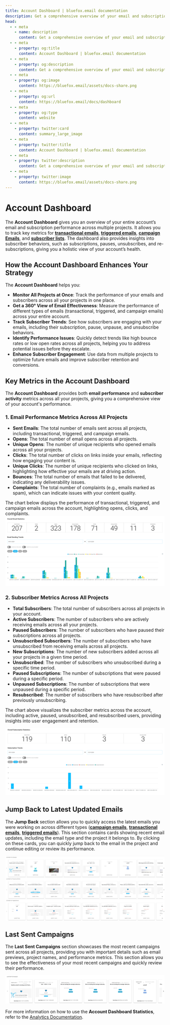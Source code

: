 ```yaml
---
title: Account Dashboard | bluefox.email documentation
description: Get a comprehensive overview of your email and subscription performance across all your projects with the bluefox.email account dashboard.
head:
  - - meta
    - name: description
      content: Get a comprehensive overview of your email and subscription performance across all your projects with the bluefox.email account dashboard.
  - - meta
    - property: og:title
      content: Account Dashboard | bluefox.email documentation
  - - meta
    - property: og:description
      content: Get a comprehensive overview of your email and subscription performance across all your projects with the bluefox.email account dashboard.
  - - meta
    - property: og:image
      content: https://bluefox.email/assets/docs-share.png
  - - meta
    - property: og:url
      content: https://bluefox.email/docs/dashboard
  - - meta
    - property: og:type
      content: website
  - - meta
    - property: twitter:card
      content: summary_large_image
  - - meta
    - property: twitter:title
      content: Account Dashboard | bluefox.email documentation
  - - meta
    - property: twitter:description
      content: Get a comprehensive overview of your email and subscription performance across all your projects with the bluefox.email account dashboard.
  - - meta
    - property: twitter:image
      content: https://bluefox.email/assets/docs-share.png
---
```


# Account Dashboard

The **Account Dashboard** gives you an overview of your entire account’s email and subscription performance across multiple projects. It allows you to track key metrics for [**transactional emails**](/docs/projects/transactional-emails#transactional-email-statistics), [**triggered emails**](/docs/projects/triggered-emails#triggered-email-statistics), [**campaign Emails**](/docs/projects/campaigns#campaign-email-statistics), and [**subscriber lists**](/docs/projects/subscriber-lists#subscriber-list-statistics). The dashboard also provides insights into subscriber behaviors, such as subscriptions, pauses, unsubscribes, and re-subscriptions, giving you a holistic view of your account’s health.

## How the Account Dashboard Enhances Your Strategy

The **Account Dashboard** helps you:

- **Monitor All Projects at Once**: Track the performance of your emails and subscribers across all your projects in one place.
- **Get a 360° View of Email Effectiveness**: Measure the performance of different types of emails (transactional, triggered, and campaign emails) across your entire account.
- **Track Subscriber Trends**: See how subscribers are engaging with your emails, including their subscription, pause, unpause, and unsubscribe behaviors.
- **Identify Performance Issues**: Quickly detect trends like high bounce rates or low open rates across all projects, helping you to address potential issues before they escalate.
- **Enhance Subscriber Engagement**: Use data from multiple projects to optimize future emails and improve subscriber retention and conversions.

## Key Metrics in the Account Dashboard

The **Account Dashboard** provides both **email performance** and **subscriber activity** metrics across all your projects, giving you a comprehensive view of your account's performance.

### 1. Email Performance Metrics Across All Projects
- **Sent Emails**: The total number of emails sent across all projects, including transactional, triggered, and campaign emails.
- **Opens**: The total number of email opens across all projects.
- **Unique Opens**: The number of unique recipients who opened emails across all your projects.
- **Clicks**: The total number of clicks on links inside your emails, reflecting how engaging your content is.
- **Unique Clicks**: The number of unique recipients who clicked on links, highlighting how effective your emails are at driving action.
- **Bounces**: The total number of emails that failed to be delivered, indicating any deliverability issues.
- **Complaints**: The total number of complaints (e.g., emails marked as spam), which can indicate issues with your content quality.

The chart below displays the performance of transactional, triggered, and campaign emails across the account, highlighting opens, clicks, and complaints.
![Email statistics](./dashboard-statistics-email-chart.webp)

### 2. Subscriber Metrics Across All Projects
- **Total Subscribers**: The total number of subscribers across all projects in your account.
- **Active Subscribers**: The number of subscribers who are actively receiving emails across all your projects.
- **Paused Subscribers**: The number of subscribers who have paused their subscriptions across all projects.
- **Unsubscribed Subscribers**: The number of subscribers who have unsubscribed from receiving emails across all projects.
- **New Subscriptions**: The number of new subscribers added across all your projects in a given time period.
- **Unsubscribed**: The number of subscribers who unsubscribed during a specific time period.
- **Paused Subscriptions**: The number of subscriptions that were paused during a specific period.
- **Unpaused Subscriptions**: The number of subscriptions that were unpaused during a specific period.
- **Resubscribed**: The number of subscribers who have resubscribed after previously unsubscribing.

The chart above visualizes the subscriber metrics across the account, including active, paused, unsubscribed, and resubscribed users, providing insights into user engagement and retention.

![Subscription statistics](./dashboard-statistics-subscription-chart.webp)

## Jump Back to Latest Updated Emails

The **Jump Back** section allows you to quickly access the latest emails you were working on across different types ([**campaign emails**](/docs/projects/campaigns), [**transactional emails**](/docs/projects/transactional-emails), [**triggered emails**](/docs/projects/triggered-emails)). This section contains cards showing recent email updates, including the email type and the project it belongs to. By clicking on these cards, you can quickly jump back to the email in the project and continue editing or review its performance.

![Jump back](./dashboard-jump-back.webp)

## Last Sent Campaigns

The **Last Sent Campaigns** section showcases the most recent campaigns sent across all projects, providing you with important details such as email previews, project names, and performance metrics. This section allows you to see the effectiveness of your most recent campaigns and quickly review their performance.

![Last sent campaigns](./dashboard-last-sent.webp)

For more information on how to use the **Account Dashboard Statistics**, refer to the [Analytics Documentation](/docs/analytics).
